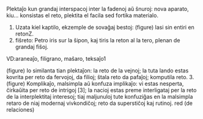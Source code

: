 Plektaĵo kun grandaj interspacoj inter la fadenoj aŭ ŝnuroj: nova aparato, kiu... konsistas el reto, plektita el facila sed fortika materialo.

1. Uzata kiel kaptilo, ekzemple de sovaĝaj bestoj: (figure) lasi sin entiri en retonZ. 
2. fiŝreto: Petro iris sur la ŝipon, kaj tiris la reton al la tero, plenan de grandaj fiŝoj.

VD:araneaĵo, filigrano, maŝaro, teksaĵo1

(figure) Io similanta tian plektaĵon: la reto de la vejnoj; la tuta lando estas kovrita per reto da fervojoj, da filioj; ŝtala reto da pafaĵoj; komputila reto.
3.
(figure) Komplikaĵo, malsimpla aŭ konfuza implikaĵo: vi estas nesperta, ĉirkaŭita per reto de intrigoj [3]; la nacioj estas preme interligataj per la reto de la interplektitaj interesoj; tiaj maljunuloj tute konfuziĝas en la malsimpla retaro de niaj modernaj vivkondiĉoj; reto da superstiĉoj kaj rutinoj. red (de relaciones)

